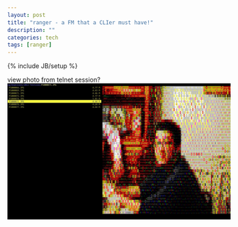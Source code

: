 ```yaml
---
layout: post
title: "ranger - a FM that a CLIer must have!"
description: ""
categories: tech
tags: [ranger]
---
```

{% include JB/setup %}

view photo from telnet session?  
![ranger-lin](/images/lin.jpg "who is this guy?")  
